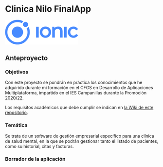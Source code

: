 # Clinica Nilo FinalApp

<img width="240px" src="./README/ionic.png">

## Anteproyecto

### Objetivos
Con este proyecto se pondrán en práctica los conocimientos que he adquirido durante mi formación en el CFGS en Desarrollo de Aplicaciones Multiplataforma, impartido en el IES Campanillas durante la Promoción 2020/22.

Los requisitos académicos que debe cumplir se indican en [la Wiki de este repositorio](https://github.com/IESCampanillas/proyectos-dam-2022/wiki).

### Temática
Se trata de un software de gestión empresarial específico para una clínica de salud mental, en la que se podrán gestionar tanto el listado de pacientes, como su historial, citas y facturas.

### Borrador de la aplicación
